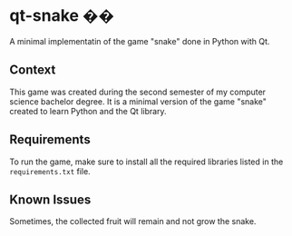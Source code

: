 # qt-snake ��

A minimal implementatin of the game "snake" done in Python with Qt.

## Context

This game was created during the second semester of my computer science bachelor degree. It is a minimal version of the game "snake" created to learn Python and the Qt library.

## Requirements

To run the game, make sure to install all the required libraries listed in the `requirements.txt` file.

## Known Issues

Sometimes, the collected fruit will remain and not grow the snake.
